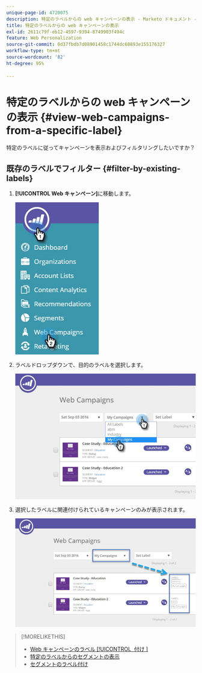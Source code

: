 ```yaml
---
unique-page-id: 4720075
description: 特定のラベルからの web キャンペーンの表示 - Marketo ドキュメント - 製品ドキュメント
title: 特定のラベルからの web キャンペーンの表示
exl-id: 2611c79f-eb12-4597-9394-8749903f494c
feature: Web Personalization
source-git-commit: 0d37fbdb7d08901458c1744dc68893e155176327
workflow-type: tm+mt
source-wordcount: '82'
ht-degree: 95%

---
```


# 特定のラベルからの web キャンペーンの表示 {#view-web-campaigns-from-a-specific-label}

特定のラベルに従ってキャンペーンを表示およびフィルタリングしたいですか？

## 既存のラベルでフィルター {#filter-by-existing-labels}

1. **[!UICONTROL Web キャンペーン]**&#x200B;に移動します。

   ![](assets/web-campaigns-hand-4.jpg)

1. ラベルドロップダウンで、目的のラベルを選択します。

   ![](assets/web-campaigns-my-campaigns-dropdown-1.jpg)

1. 選択したラベルに関連付けられているキャンペーンのみが表示されます。

   ![](assets/web-campaigns-label-showing-1.jpg)

>[!MORELIKETHIS]
>
>* [Web キャンペーンのラベル [!UICONTROL &#x200B; 付け &#x200B;]](/help/marketo/product-docs/web-personalization/working-with-web-campaigns/label-your-web-campaigns.md)
>* [特定のラベルからのセグメントの表示](/help/marketo/product-docs/web-personalization/using-web-segments/view-segments-from-a-specific-label.md)
>* [セグメントのラベル付け](/help/marketo/product-docs/web-personalization/using-web-segments/label-your-segment.md)
